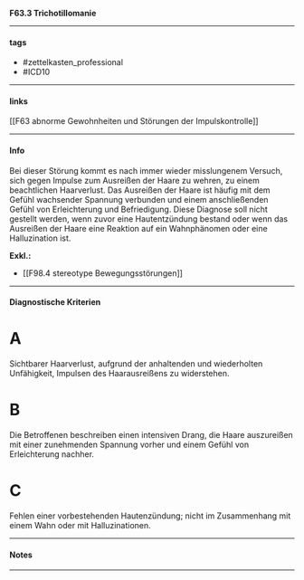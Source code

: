 __F63.3 Trichotillomanie__

___________________________________________
#### tags

- #zettelkasten_professional
- #ICD10 
___________________________________________
#### links

[[F63 abnorme Gewohnheiten und Störungen der Impulskontrolle]]

___________________________________________
#### Info
Bei dieser Störung kommt es nach immer wieder misslungenem Versuch, sich gegen Impulse zum Ausreißen der Haare zu wehren, zu einem beachtlichen Haarverlust. Das Ausreißen der Haare ist häufig mit dem Gefühl wachsender Spannung verbunden und einem anschließenden Gefühl von Erleichterung und Befriedigung. Diese Diagnose soll nicht gestellt werden, wenn zuvor eine Hautentzündung bestand oder wenn das Ausreißen der Haare eine Reaktion auf ein Wahnphänomen oder eine Halluzination ist.

__Exkl.:__
- [[F98.4 stereotype Bewegungsstörungen]]
___________________________________________
#### Diagnostische Kriterien

# A
Sichtbarer Haarverlust, aufgrund der anhaltenden und wiederholten Unfähigkeit, Impulsen des Haarausreißens zu widerstehen.

# B
Die Betroffenen beschreiben einen intensiven Drang, die Haare auszureißen mit einer zunehmenden Spannung vorher und einem Gefühl von Erleichterung nachher.

# C
Fehlen einer vorbestehenden Hautenzündung; nicht im Zusammenhang mit einem Wahn oder mit Halluzinationen.
___________________________________________
#### Notes

___________________________________________

